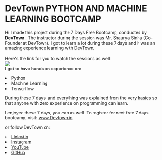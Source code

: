 # DevTown PYTHON AND MACHINE LEARNING BOOTCAMP

Hi I made this project during the 7 Days Free Bootcamp, conducted by <b> DevTown </b>.
The instructor during the session was Mr. Shaurya Sinha (Co-Founder at DevTown). I got to
learn a lot during these 7 days and it was an amazing experience learning with DevTown.
<br>
<br>
Here's the link for you to watch the sessions as well
<br>
<a href="https://www.youtube.com/playlist?list=PL7zl8TDRnbulNEA-59W7wWgCWE8LEOD6h"> <img src="https://github.com/ShapeAI/PYTHON-AND-DATA-ANALYTICS/blob/main/machine%20learning.png"> </a>
<br>
I got to have hands on experience on:

<li>Python
<li>Machine Learning
<li>Tensorflow
<br>
  
During these 7 days, and everything was explained from the very basics so that
anyone with zero experience on programming can learn.

I enjoyed these 7 days, you can as well. To register for next free 7 days bootcamp, visit:
<a href="https://www.Devtown.in"> www.Devtown.in</a>

or follow DevTown on:
<li><a href="https://www.linkedin.com/company/devtown-in/">LinkedIn</a>

<li><a href="https://www.instagram.com/devtown.in/">Instagram</a>

<li><a href="https://www.youtube.com/c/DevTownIndia">YouTube</a>

<li><a href="https://github.com/shapeai">GitHub</a>

